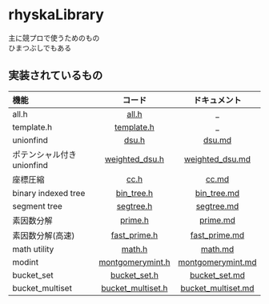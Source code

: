 # rhyskaLibrary
主に競プロで使うためのもの  
ひまつぶしでもある
## 実装されているもの
|機能|コード|ドキュメント|
|:--|:--:|:--:|
|all.h|[all.h](src/all.h)|_|
|template.h|[template.h](src/template.h)|_|
|unionfind|[dsu.h](src/dsu.h)|[dsu.md](docs/dsu.md)|
|ポテンシャル付きunionfind|[weighted_dsu.h](src/weighted_dsu.h)|[weighted_dsu.md](docs/weighted_dsu.md)|
|座標圧縮|[cc.h](src/cc.h)|[cc.md](docs/cc.md)|
|binary indexed tree|[bin_tree.h](src/bin_tree.h)|[bin_tree.md](docs/bin_tree.md)|
|segment tree|[segtree.h](src/segtree.h)|[segtree.md](docs/segtree.md)|
|素因数分解|[prime.h](src/math/prime.h)|[prime.md](docs/prime.md)|
|素因数分解(高速)|[fast_prime.h](src/math/fast_prime.h)|[fast_prime.md](docs/fast_prime.md)|
|math utility|[math.h](src/math/math.h)|[math.md](docs/math.md)|
|modint|[montgomerymint.h](src/montgomerymint.h)|[montgomerymint.md](docs/montgomerymint.md)|
|bucket_set|[bucket_set.h](src/bucket_set.h)|[bucket_set.md](docs/bucket_set.md)|
|bucket_multiset|[bucket_multiset.h](src/bucket_multiset.h)|[bucket_multiset.md](docs/bucket_multiset.md)|
